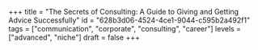 +++
title = "The Secrets of Consulting: A Guide to Giving and Getting Advice Successfully"
id = "628b3d06-4524-4ce1-9044-c595b2a492f1"
tags = ["communication", "corporate", "consulting", "career"]
levels = ["advanced", "niche"]
draft = false
+++
